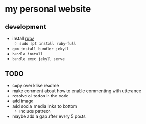 # my personal website

## development

- install [ruby](https://www.ruby-lang.org/en/documentation/installation/)
	- `sudo apt install ruby-full`
- `gem install bundler jekyll`
- `bundle install`
- `bundle exec jekyll serve`

## TODO

- copy over klise readme
- make comment about how to enable commenting with utterance
- resolve all todos in the code
- add image
- add social media links to bottom
	- include patreon
- maybe add a gap after every 5 posts
